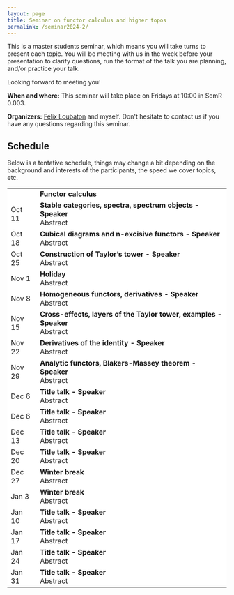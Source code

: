 ```yaml
---
layout: page
title: Seminar on functor calculus and higher topos
permalink: /seminar2024-2/
---
```


This is a master students seminar, which means you will take turns to present each topic. You will be meeting with us in the week before your presentation to clarify questions, run the format of the talk you are planning, and/or practice your talk.

Looking forward to meeting you!

<b>When and where:</b> This seminar will take place on Fridays at 10:00 in SemR 0.003.

<b>Organizers:</b> <a href="https://felixloubaton.github.io/">Félix Loubaton</a> and myself. Don't hesitate to contact us if you have any questions regarding this seminar.



## Schedule 

Below is a tentative schedule, things may change a bit depending on the background and interests of the participants, the speed we cover topics, etc.
<style>
  .no-border, .no-border td, .no-border th {
    border: none;
      background-color: white;
  }
  
  table {
   border-collapse: collapse;
}

table tr, table td, table th {
   border: none;
}
</style>
<style>
.right-justify {
  text-align: right;
}
</style>

<table class="no-border">
    <tr>
    <td></td>
    <td><b>Functor calculus</b><br>
    </td>
  </tr>
  <tr>
    <td>Oct 11</td>
    <td><b> Stable categories, spectra, spectrum objects - Speaker</b><br>
      Abstract
    </td>
  </tr>
   <tr>
    <td>Oct 18</td>
    <td><b>Cubical diagrams and n-excisive functors - Speaker</b><br>
      Abstract
    </td>
  </tr>
   <tr>
    <td>Oct 25</td>
    <td><b>Construction of Taylor’s tower - Speaker</b><br>
      Abstract
    </td>
  </tr>
   <tr>
    <td>Nov 1</td>
    <td><b>Holiday</b><br>
      Abstract
    </td>
  </tr>
   <tr>
    <td>Nov 8</td>
    <td><b>Homogeneous functors, derivatives - Speaker</b><br>
      Abstract
    </td>
  </tr>
   <tr>
    <td>Nov 15</td>
    <td><b>Cross-effects, layers of the Taylor tower, examples - Speaker</b><br>
      Abstract
    </td>
  </tr>
   <tr>
    <td>Nov 22</td>
    <td><b>Derivatives of the identity - Speaker</b><br>
      Abstract
    </td>
  </tr>

   <tr>
    <td>Nov 29</td>
    <td><b>Analytic functors, Blakers-Massey theorem - Speaker</b><br>
      Abstract
    </td>
  </tr>

   <tr>
    <td>Dec 6</td>
    <td><b>Title talk - Speaker</b><br>
      Abstract
    </td>
  </tr>  

   <tr>
    <td>Dec 6</td>
    <td><b>Title talk - Speaker</b><br>
      Abstract
    </td>
  </tr>  

  <tr>
    <td>Dec 13</td>
    <td><b>Title talk - Speaker</b><br>
      Abstract
    </td>
  </tr> 

   <tr>
    <td>Dec 20</td>
    <td><b>Title talk - Speaker</b><br>
      Abstract
    </td>
  </tr>  

   <tr>
    <td>Dec 27</td>
    <td><b>Winter break</b><br>
      Abstract
    </td>
  </tr>  

   <tr>
    <td>Jan 3</td>
    <td><b>Winter break</b><br>
      Abstract
    </td>
  </tr> 

   <tr>
    <td>Jan 10</td>
    <td><b>Title talk - Speaker</b><br>
      Abstract
    </td>
  </tr> 

   <tr>
    <td>Jan 17</td>
    <td><b>Title talk - Speaker</b><br>
      Abstract
    </td>
  </tr> 

   <tr>
    <td>Jan 24</td>
    <td><b>Title talk - Speaker</b><br>
      Abstract
    </td>
  </tr> 

  <tr>
    <td>Jan 31</td>
    <td><b>Title talk - Speaker</b><br>
      Abstract
    </td>
  </tr> 
</table>










<!--
### Step 1) Fork Reverie to your User Repository

Fork [this repository](https://github.com/amitmerchant1990/reverie), then rename the repository to `yourgithubusername.github.io`.

Alternatively, you can use [Use this template](https://github.com/amitmerchant1990/reverie/generate) button if you want to create a repository with a clean commit history which will use Reverie as a template.

Your Jekyll blog will often be viewable immediately at <https://yourgithubusername.github.io> (if it's not, you can often force it to build by completing step 2)

### Step 2) Customize and view your site

Enter your site name, description, avatar and many other options by editing the `_config.yml` file. You can easily turn on Google Analytics tracking, Disqus commenting and social icons here.

Making a change to `_config.yml` (or any file in your repository) will force GitHub Pages to rebuild your site with jekyll. Your rebuilt site will be viewable a few seconds later at <https://yourgithubusername.github.io> - if not, give it ten minutes as GitHub suggests and it'll appear soon.

### Step 3) Publish your first blog post

Create a new file called `/_posts/2019-2-13-Hello-World.md` to publish your first blog post. That's all you need to do to publish your first blog post! This [Markdown Cheatsheet](https://github.com/adam-p/markdown-here/wiki/Markdown-Cheatsheet) might come in handy while writing the posts.

> You can add additional posts in the browser on GitHub.com too! Just hit the <kbd>Create new file</kbd> button in `/_posts/` to create new content. Just make sure to include the [front-matter](http://jekyllrb.com/docs/frontmatter/) block at the top of each new blog post and make sure the post's filename is in this format: year-month-day-title.md

## Using Categories in Reverie

You can categorize your content based on `categories` in Reverie. For this, you just need to add `categories` in front matter like below:

For adding single category:

```md
categories: JavaScript
```

For adding multiple categories:

```md
categories: [PHP, Laravel]
```

The contegorized content can be shown over this URL: <https://yourgithubusername.github.io/categories/>

## RSS

The generated [RSS feed](https://en.wikipedia.org/wiki/RSS) of your blog can be found at <https://yourgithubusername.github.io/feed>. You can see the example RSS feed over [here](https://www.amitmerchant.com/reverie/feed).

## Sitemap

The generated sitemap of your blog can be found at <https://yourgithubusername.github.io/sitemap>. You can see the example sitemap feed over [here](https://www.amitmerchant.com/reverie/sitemap).

-->
